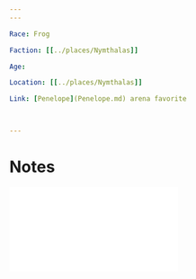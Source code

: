 ```yaml
---
---

Race: Frog

Faction: [[../places/Nymthalas]]

Age:

Location: [[../places/Nymthalas]]

Link: [Penelope](Penelope.md) arena favorite



---
```

# Notes

![Scourge_signUsUp](Insights/Scourge_signUsUp.md)

